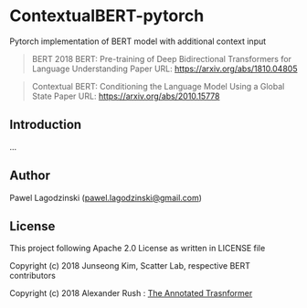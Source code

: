 # ContextualBERT-pytorch

Pytorch implementation of BERT model with additional context input

> BERT 2018 BERT: Pre-training of Deep Bidirectional Transformers for Language Understanding
> Paper URL: https://arxiv.org/abs/1810.04805


> Contextual BERT:  Conditioning the Language Model Using a Global State
> Paper URL: https://arxiv.org/abs/2010.15778


## Introduction

...


## Author
Pawel Lagodzinski  (pawel.lagodzinski@gmail.com)

## License

This project following Apache 2.0 License as written in LICENSE file

Copyright (c) 2018 Junseong Kim, Scatter Lab, respective BERT contributors

Copyright (c) 2018 Alexander Rush : [The Annotated Trasnformer](https://github.com/harvardnlp/annotated-transformer)
